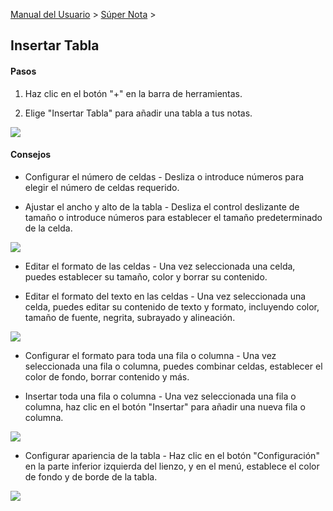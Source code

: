 [Manual del Usuario](/dragonnest/drawnote/manual/es) > [Súper Nota](/dragonnest/drawnote/manual/es/super_note) >

Insertar Tabla
---
#### Pasos

1. Haz clic en el botón "+" en la barra de herramientas.

2. Elige "Insertar Tabla" para añadir una tabla a tus notas.

![](imgs/insert_table6.png)

#### Consejos
- Configurar el número de celdas - Desliza o introduce números para elegir el número de celdas requerido.

- Ajustar el ancho y alto de la tabla - Desliza el control deslizante de tamaño o introduce números para establecer el tamaño predeterminado de la celda.


![](imgs/insert_table1.png)

- Editar el formato de las celdas - Una vez seleccionada una celda, puedes establecer su tamaño, color y borrar su contenido.

- Editar el formato del texto en las celdas - Una vez seleccionada una celda, puedes editar su contenido de texto y formato, incluyendo color, tamaño de fuente, negrita, subrayado y alineación.

![](imgs/insert_table2.png)

- Configurar el formato para toda una fila o columna - Una vez seleccionada una fila o columna, puedes combinar celdas, establecer el color de fondo, borrar contenido y más.

- Insertar toda una fila o columna - Una vez seleccionada una fila o columna, haz clic en el botón "Insertar" para añadir una nueva fila o columna.

![](imgs/insert_table3.png)

- Configurar apariencia de la tabla - Haz clic en el botón "Configuración" en la parte inferior izquierda del lienzo, y en el menú, establece el color de fondo y de borde de la tabla.

![](imgs/insert_table4.png)